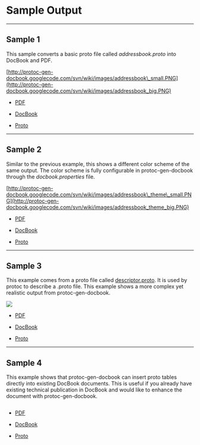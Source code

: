 # Sample Output #


---

## Sample 1 ##
This sample converts a basic proto file called _addressbook.proto_ into DocBook and PDF.

[http://protoc-gen-docbook.googlecode.com/svn/wiki/images/addressbook\_small.PNG](http://protoc-gen-docbook.googlecode.com/svn/wiki/images/addressbook_big.PNG)

  * [PDF](http://protoc-gen-docbook.googlecode.com/svn/wiki/samples/address_book/addressbook.pdf)

  * [DocBook](http://protoc-gen-docbook.googlecode.com/svn/wiki/samples/address_book/addressbook.xml)

  * [Proto](http://protoc-gen-docbook.googlecode.com/svn/wiki/samples/address_book/addressbook.proto)


---


## Sample 2 ##
Similar to the previous example, this shows a different color scheme of the same output. The color scheme is fully configurable in protoc-gen-docbook through the _docbook.properties_ file.

[http://protoc-gen-docbook.googlecode.com/svn/wiki/images/addressbook\_theme\_small.PNG](http://protoc-gen-docbook.googlecode.com/svn/wiki/images/addressbook_theme_big.PNG)

  * [PDF](http://protoc-gen-docbook.googlecode.com/svn/wiki/samples/address_book/addressbook_green.pdf)

  * [DocBook](http://protoc-gen-docbook.googlecode.com/svn/wiki/samples/address_book/addressbook_green.xml)

  * [Proto](http://protoc-gen-docbook.googlecode.com/svn/wiki/samples/address_book/addressbook.proto)


---

## Sample 3 ##
This example comes from a proto file called [descriptor.proto](http://code.google.com/p/protobuf/source/browse/trunk/src/google/protobuf/descriptor.proto). It is used by protoc to describe a .proto file. This example shows a more complex yet realistic output from protoc-gen-docbook.

[![](http://protoc-gen-docbook.googlecode.com/svn/wiki/images/descriptor_sample_small.png)](http://protoc-gen-docbook.googlecode.com/svn/wiki/images/descriptor_sample_big.PNG)

  * [PDF](http://protoc-gen-docbook.googlecode.com/svn/wiki/samples/descriptor/descriptor.pdf)

  * [DocBook](http://protoc-gen-docbook.googlecode.com/svn/wiki/samples/descriptor/descriptor.xml)

  * [Proto](http://protoc-gen-docbook.googlecode.com/svn/wiki/samples/descriptor/descriptor.proto)


---

## Sample 4 ##
This example shows that protoc-gen-docbook can insert proto tables directly into existing DocBook documents. This is useful if you already have existing technical publication in DocBook and would like to enhance the document with protoc-gen-docbook.

![![](http://protoc-gen-docbook.googlecode.com/svn/wiki/images/custom_template_sm.png)](http://protoc-gen-docbook.googlecode.com/svn/wiki/images/custom_template_big.png)

  * [PDF](http://protoc-gen-docbook.googlecode.com/svn/wiki/samples/custom_template/custom_template.pdf)

  * [DocBook](http://protoc-gen-docbook.googlecode.com/svn/wiki/samples//custom_template/custom_template_docbook.zip)

  * [Proto](http://protoc-gen-docbook.googlecode.com/svn/wiki/samples/custom_template/custom_template_proto.zip)
